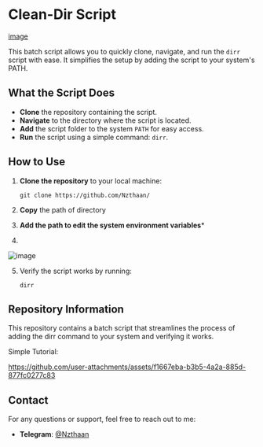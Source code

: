 # Clean-Dir Script

[image](https://github.com/user-attachments/assets/f4e4f578-afd5-419c-bf6c-3ce6616eb724)



This batch script allows you to quickly clone, navigate, and run the `dirr` script with ease. It simplifies the setup by adding the script to your system's PATH.

## What the Script Does

- **Clone** the repository containing the script.
- **Navigate** to the directory where the script is located.
- **Add** the script folder to the system `PATH` for easy access.
- **Run** the script using a simple command: `dirr`.

## How to Use

1. **Clone the repository** to your local machine:
   ```
   git clone https://github.com/Nzthaan/
2. **Copy** the path of directory

3. **Add the path to edit the system environment variables***
4. 
![image](https://github.com/user-attachments/assets/c4529d3f-c0cf-41b8-b2c2-567f9a6fcd5f)

5. Verify the script works by running:
   ```
   dirr

## Repository Information
This repository contains a batch script that streamlines the process of adding the dirr command to your system and verifying it works.

Simple Tutorial:

https://github.com/user-attachments/assets/f1667eba-b3b5-4a2a-885d-877fc0277c83

## Contact

For any questions or support, feel free to reach out to me:

- **Telegram**: [@Nzthaan](https://t.me/Nzthaan)



